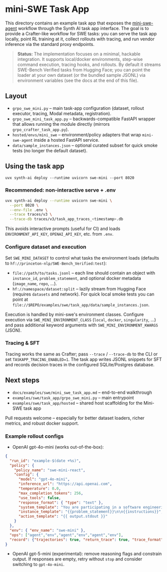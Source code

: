 # mini-SWE Task App

This directory contains an example task app that exposes the
[mini-swe-agent](https://github.com/SWE-agent/mini-swe-agent) workflow through
the Synth AI task app interface. The goal is to provide a Crafter-like workflow
for SWE tasks: you can serve the task app locally, point RL training at it,
collect rollouts with tracing, and run vendor inference via the standard proxy
endpoints.

> **Status:** The implementation focuses on a minimal, hackable integration.
> It supports local/docker environments, step-wise command execution, tracing
> hooks, and rollouts. By default it streams SWE-Bench Verified tasks from
> Hugging Face; you can point the loader at your own dataset (or the bundled
> sample JSONL) via environment variables (see the docs at the end of this
> file).

## Layout

- `grpo_swe_mini.py` – main task-app configuration (dataset, rollout executor,
  tracing, Modal metadata, registration).
- `grpo_swe_mini_task_app.py` – backwards-compatible FastAPI wrapper that
  allows running the module directly (mirrors `grpo_crafter_task_app.py`).
- `hosted/envs/mini_swe` – environment/policy adapters that wrap `mini-swe-agent`
  inside a hosted FastAPI service.
- `data/sample_instances.json` – optional curated subset for quick smoke tests
  (no longer the default dataset).

## Using the task app

```
uvx synth-ai deploy --runtime uvicorn swe-mini --port 8020
```

### Recommended: non-interactive serve + .env

```bash
uvx synth-ai deploy --runtime uvicorn swe-mini \
  --port 8020 \
  --env-file .env \
  --trace traces/v3 \
  --trace-db traces/v3/task_app_traces_<timestamp>.db
```

This avoids interactive prompts (useful for CI) and loads `ENVIRONMENT_API_KEY`, `OPENAI_API_KEY`, etc. from `.env`.

### Configure dataset and execution

Set `SWE_MINI_DATASET` to control what tasks the environment loads (defaults to
`hf://princeton-nlp/SWE-Bench_Verified:test`):

- `file://path/to/tasks.jsonl` – each line should contain an object with
  `instance_id`, `problem_statement`, and optional docker metadata
  (`image_name`, `repo`, …).
- `hf://namespace/dataset:split` – lazily stream from Hugging Face (requires
  `datasets` and network).
  For quick local smoke tests you can point at
  `file://$REPO/examples/swe/task_app/data/sample_instances.json`.

Execution is handled by mini-swe's environment classes. Configure execution via
`SWE_MINI_ENVIRONMENT_CLASS` (`local`, `docker`, `singularity`, …) and pass
additional keyword arguments with `SWE_MINI_ENVIRONMENT_KWARGS` (JSON).

### Tracing & SFT

Tracing works the same as Crafter; pass `--trace` / `--trace-db` to the CLI or
set `TASKAPP_TRACING_ENABLED=1`. The task app writes JSONL snippets for SFT and
records decision traces in the configured SQLite/Postgres database.

## Next steps

- `docs/examples/swe/mini_swe_task_app.md` – end-to-end walkthrough
- `examples/swe/task_app/grpo_swe_mini.py` – main entrypoint
- `examples/swe/task_app/hosted` – shared host scaffolding for the Mini-SWE task app

Pull requests welcome – especially for better dataset loaders, richer metrics,
and robust docker support.

### Example rollout configs

- OpenAI gpt-4o-mini (works out-of-the-box):

```json
{
  "run_id": "example-$(date +%s)",
  "policy": {
    "policy_name": "swe-mini-react",
    "config": {
      "model": "gpt-4o-mini",
      "inference_url": "https://api.openai.com",
      "temperature": 0.0,
      "max_completion_tokens": 256,
      "use_tools": false,
      "response_format": { "type": "text" },
      "system_template": "You are participating in a software engineering evaluation. Provide exactly one bash command enclosed in a single ```bash``` block. No THOUGHT. No extra text. If unsure, output ```bash\necho NOOP\n```.",
      "instance_template": "{{problem_statement}}\n\n{{instructions}}",
      "action_template": "{{ output.stdout }}"
    }
  },
  "env": { "env_name": "swe-mini" },
  "ops": ["agent","env","agent","env","agent","env"],
  "record": {"trajectories": true, "return_trace": true, "trace_format": "compact"}
}
```

- OpenAI gpt-5-mini (experimental): remove reasoning flags and constrain output. If responses are empty, retry without `stop` and consider switching to `gpt-4o-mini`.
